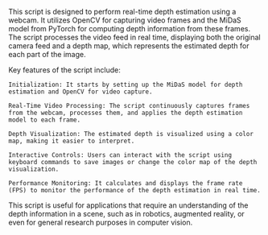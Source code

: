 This script is designed to perform real-time depth estimation using a webcam. It utilizes OpenCV for capturing video frames and the MiDaS model from PyTorch for computing depth information from these frames. The script processes the video feed in real time, displaying both the original camera feed and a depth map, which represents the estimated depth for each part of the image.

Key features of the script include:

    Initialization: It starts by setting up the MiDaS model for depth estimation and OpenCV for video capture.

    Real-Time Video Processing: The script continuously captures frames from the webcam, processes them, and applies the depth estimation model to each frame.

    Depth Visualization: The estimated depth is visualized using a color map, making it easier to interpret.

    Interactive Controls: Users can interact with the script using keyboard commands to save images or change the color map of the depth visualization.

    Performance Monitoring: It calculates and displays the frame rate (FPS) to monitor the performance of the depth estimation in real time.

This script is useful for applications that require an understanding of the depth information in a scene, such as in robotics, augmented reality, or even for general research purposes in computer vision.

